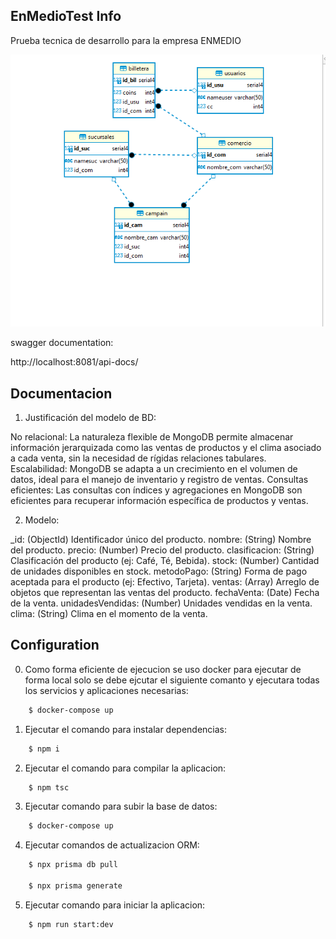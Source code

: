 ## EnMedioTest Info
Prueba tecnica de  desarrollo para la empresa ENMEDIO


![Modelo Relacional de la base de datos](https://github.com/zafo351/leal_test_tech/blob/main/DBModel.png)


swagger documentation: 

http://localhost:8081/api-docs/

## Documentacion

1) Justificación del modelo de BD:

No relacional: La naturaleza flexible de MongoDB permite almacenar información jerarquizada como las ventas de productos y el clima asociado a cada venta, sin la necesidad de rígidas relaciones tabulares.
Escalabilidad: MongoDB se adapta a un crecimiento en el volumen de datos, ideal para el manejo de inventario y registro de ventas.
Consultas eficientes: Las consultas con índices y agregaciones en MongoDB son eficientes para recuperar información específica de productos y ventas.

2) Modelo:

_id: (ObjectId) Identificador único del producto.
nombre: (String) Nombre del producto.
precio: (Number) Precio del producto.
clasificacion: (String) Clasificación del producto (ej: Café, Té, Bebida).
stock: (Number) Cantidad de unidades disponibles en stock.
metodoPago: (String) Forma de pago aceptada para el producto (ej: Efectivo, Tarjeta).
ventas: (Array) Arreglo de objetos que representan las ventas del producto.
    fechaVenta: (Date) Fecha de la venta.
    unidadesVendidas: (Number) Unidades vendidas en la venta.
    clima: (String) Clima en el momento de la venta.

## Configuration 

0) Como forma eficiente de ejecucion se uso docker para ejecutar de forma local solo se debe ejcutar el siguiente comanto y ejecutara todas los servicios y aplicaciones necesarias:
```bash
    $ docker-compose up 
```

1) Ejecutar el comando para instalar dependencias:
```bash
    $ npm i 
```
2) Ejecutar el comando para compilar la aplicacion:
```bash
    $ npm tsc 
```

3) Ejecutar comando para subir la base de datos:
```bash
    $ docker-compose up
```

4) Ejecutar comandos de actualizacion ORM:
```bash
    $ npx prisma db pull

    $ npx prisma generate 
```

5) Ejecutar comando para iniciar la aplicacion:
```bash
    $ npm run start:dev
```